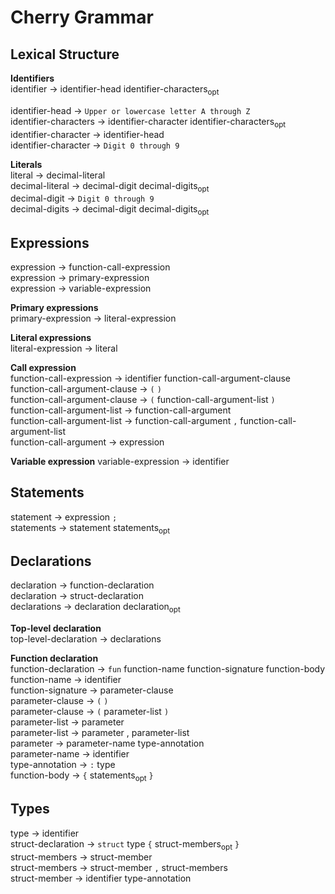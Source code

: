 # Cherry Grammar

## Lexical Structure

**Identifiers**  
identifier → identifier-head identifier-characters<sub>opt</sub>  

identifier-head → `Upper or lowercase letter A through Z`  
identifier-characters → identifier-character identifier-characters<sub>opt</sub>      
identifier-character → identifier-head  
identifier-character → `Digit 0 through 9`  

**Literals**  
literal → decimal-literal    
decimal-literal → decimal-digit decimal-digits<sub>opt</sub>    
decimal-digit → `Digit 0 through 9`    
decimal-digits → decimal-digit decimal-digits<sub>opt</sub>     

## Expressions  
expression → function-call-expression  
expression → primary-expression  
expression → variable-expression  

**Primary expressions**    
primary-expression → literal-expression    

**Literal expressions**  
literal-expression → literal

**Call expression**  
function-call-expression → identifier function-call-argument-clause    
function-call-argument-clause → `(` `)`  
function-call-argument-clause → `(` function-call-argument-list `)`       
function-call-argument-list → function-call-argument    
function-call-argument-list → function-call-argument `,` function-call-argument-list  
function-call-argument → expression    

**Variable expression**
variable-expression → identifier           

## Statements  
statement → expression `;`  
statements → statement statements<sub>opt</sub>    

## Declarations  
declaration → function-declaration  
declaration → struct-declaration    
declarations → declaration declaration<sub>opt</sub>    

**Top-level declaration**  
top-level-declaration → declarations   

**Function declaration**  
function-declaration → `fun` function-name function-signature  function-body  
function-name → identifier  
function-signature → parameter-clause  
parameter-clause → `(` `)`    
parameter-clause → `(` parameter-list `)`  
parameter-list → parameter  
parameter-list → parameter , parameter-list  
parameter → parameter-name type-annotation  
parameter-name → identifier  
type-annotation → `:` type   
function-body → `{` statements<sub>opt</sub> `}`  

## Types
type → identifier    
struct-declaration → `struct` type `{`  struct-members<sub>opt</sub> `}`  
struct-members → struct-member  
struct-members → struct-member `,` struct-members    
struct-member → identifier type-annotation  